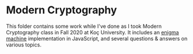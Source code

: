 # Modern Cryptography

This folder contains some work while I've done as I took Modern Cryptography class in Fall 2020 at Koç University. It includes an [enigma machine](./enigma-machine) implementation in JavaScript, and several questions & answers on various topics.
